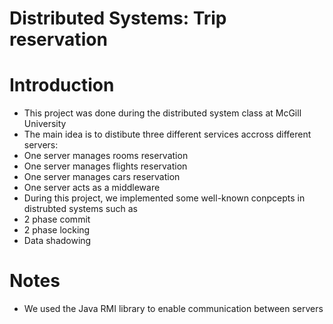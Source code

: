 # Distributed Systems: Trip reservation

# Introduction
* This project was done during the distributed system class at McGill University
* The main idea is to distibute three different services accross different servers:
 * One server manages rooms reservation
 * One server manages flights reservation
 * One server manages cars reservation
 * One server acts as a middleware
* During this project, we implemented some well-known conpcepts in distrubted systems such as
 * 2 phase commit
 * 2 phase locking 
 * Data shadowing

# Notes
* We used the Java RMI library to enable communication between servers
